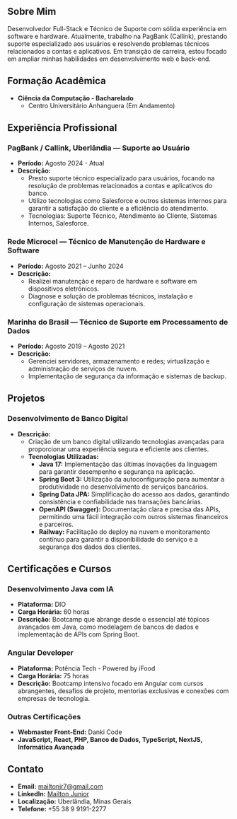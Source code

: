 ## Sobre Mim
Desenvolvedor Full-Stack e Técnico de Suporte com sólida experiência em software e hardware. Atualmente, trabalho na PagBank (Callink), prestando suporte especializado aos usuários e resolvendo problemas técnicos relacionados a contas e aplicativos. Em transição de carreira, estou focado em ampliar minhas habilidades em desenvolvimento web e back-end.

## Formação Acadêmica
- **Ciência da Computação - Bacharelado**
  - Centro Universitário Anhanguera (Em Andamento)

## Experiência Profissional

### PagBank / Callink, Uberlândia — Suporte ao Usuário
- **Período:** Agosto 2024 - Atual
- **Descrição:** 
  - Presto suporte técnico especializado para usuários, focando na resolução de problemas relacionados a contas e aplicativos do banco.
  - Utilizo tecnologias como Salesforce e outros sistemas internos para garantir a satisfação do cliente e a eficiência do atendimento.
  - Tecnologias: Suporte Técnico, Atendimento ao Cliente, Sistemas Internos, Salesforce.

### Rede Microcel — Técnico de Manutenção de Hardware e Software
- **Período:** Agosto 2021 – Junho 2024
- **Descrição:** 
  - Realizei manutenção e reparo de hardware e software em dispositivos eletrônicos.
  - Diagnose e solução de problemas técnicos, instalação e configuração de sistemas operacionais.

### Marinha do Brasil — Técnico de Suporte em Processamento de Dados
- **Período:** Agosto 2019 – Agosto 2021
- **Descrição:** 
  - Gerenciei servidores, armazenamento e redes; virtualização e administração de serviços de nuvem.
  - Implementação de segurança da informação e sistemas de backup.

## Projetos

### Desenvolvimento de Banco Digital
- **Descrição:**
  - Criação de um banco digital utilizando tecnologias avançadas para proporcionar uma experiência segura e eficiente aos clientes.
  - **Tecnologias Utilizadas:**
    - **Java 17:** Implementação das últimas inovações da linguagem para garantir desempenho e segurança na aplicação.
    - **Spring Boot 3:** Utilização da autoconfiguração para aumentar a produtividade no desenvolvimento de serviços bancários.
    - **Spring Data JPA:** Simplificação do acesso aos dados, garantindo consistência e confiabilidade nas transações bancárias.
    - **OpenAPI (Swagger):** Documentação clara e precisa das APIs, permitindo uma fácil integração com outros sistemas financeiros e parceiros.
    - **Railway:** Facilitação do deploy na nuvem e monitoramento contínuo para garantir a disponibilidade do serviço e a segurança dos dados dos clientes.

## Certificações e Cursos

### Desenvolvimento Java com IA
- **Plataforma:** DIO
- **Carga Horária:** 60 horas
- **Descrição:** Bootcamp que abrange desde o essencial até tópicos avançados em Java, como modelagem de bancos de dados e implementação de APIs com Spring Boot.

### Angular Developer
- **Plataforma:** Potência Tech - Powered by iFood
- **Carga Horária:** 75 horas
- **Descrição:** Bootcamp intensivo focado em Angular com cursos abrangentes, desafios de projeto, mentorias exclusivas e conexões com empresas de tecnologia.

### Outras Certificações
- **Webmaster Front-End:** Danki Code
- **JavaScript, React, PHP, Banco de Dados, TypeScript, NextJS, Informática Avançada**

## Contato
- **Email:** mailtonjr7@gmail.com
- **LinkedIn:** [Mailton Junior](https://www.linkedin.com/in/mailton-pereira-da-silva-junior)
- **Localização:** Uberlândia, Minas Gerais
- **Telefone:** +55 38 9 9191-2277
